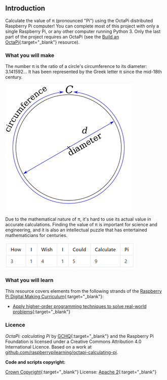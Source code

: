 ## Introduction

Calculate the value of π (pronounced "Pi") using the OctaPi distributed Raspberry Pi computer! You can complete most of this project with only a single Raspberry Pi, or any other computer running Python 3. Only the last part of the project requires an OctaPi (see the [Build an OctaPi](https://projects.raspberrypi.org/en/projects/rpi-python-build-an-octapi){:target="_blank"} resource).

### What you will make

The number π is the ratio of a circle's circumference to its diameter: 3.141592... It has been represented by the Greek letter π since the mid-18th century.

![π is the ratio of a circle’s circumference to its diameter](images/circle_diameter_radius.png)

Due to the mathematical nature of π, it's hard to use its actual value in accurate calculations. Finding the value of π is important for science and engineering, and it is also an intellectual puzzle that has entertained mathematicians for centuries.

![Calculating Pi table](images/calculating-pi-table.png)

### What you will learn
This resource covers elements from the following strands of the [Raspberry Pi Digital Making Curriculum](http://rpf.io/curriculum){:target="_blank"}:

+ [Apply higher-order programming techniques to solve real-world problems](https://curriculum.raspberrypi.org/programming/maker/){:target="_blank"}

### Licence

_OctaPi: calculating Pi_ by [GCHQ](https://www.gchq.gov.uk/){:target="_blank"} and the Raspberry Pi Foundation is licensed under a Creative Commons Attribution 4.0 International Licence.
Based on a work at [github.com/raspberrypilearning/octapi-calculating-pi](https://github.com/raspberrypilearning/octapi-calculating-pi).

**Code and scripts copyright:**

[Crown Copyright](https://www.nationalarchives.gov.uk/information-management/re-using-public-sector-information/uk-government-licensing-framework/crown-copyright/){:target="_blank"}
License: [Apache 2](https://www.apache.org/licenses/LICENSE-2.0){:target="_blank"}
